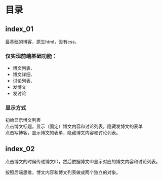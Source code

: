  

# 目录
## index_01
最基础的博客，原生html，没有css，  
### 仅实现前端基础功能：
* 博文列表、
* 博文详细、
* 讨论列表、
* 发博文
* 发讨论

### 显示方式
初始显示博文列表  
点击博文标题，显示（固定）博文内容和讨论列表，隐藏发博文的表单  
点击写博客，显示博文的表单，隐藏博文内容和讨论列表。



## index_02
点击博文的时候传递博文ID，然后依据博文ID显示对应的博文内容和讨论列表。  

按照后端思维，博文内容和博文列表做成两个独立的对象。




